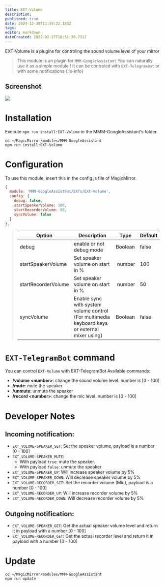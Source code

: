 ```yaml
---
title: EXT-Volume
description: 
published: true
date: 2024-12-30T11:59:22.183Z
tags: 
editor: markdown
dateCreated: 2022-02-27T18:51:30.731Z
---
```


EXT-Volume is a plugins for controling the sound volume level of your mirror

> This module is an plugin for `MMM-GoogleAssistant`
> You can naturally use it as a simple module !
> It can be controled with `EXT-TelegramBot` or with some notifications
{.is-info}

## Screenshot
![](https://raw.githubusercontent.com/bugsounet/MMM-GoogleAssistant/dev/EXTs/EXT-Volume/resources/screenshot.png)

# Installation

Execute `npm run install:EXT-Volume` in the MMM-GoogleAssistant's folder.
```
cd ~/MagicMirror/modules/MMM-GoogleAssistant
npm run install:EXT-Volume
```

# Configuration
To use this module, insert this in the config.js file of MagicMirror.

```js
{
  module: 'MMM-GoogleAssistant/EXTs/EXT-Volume',
  config: {
    debug: false,
    startSpeakerVolume: 100,
    startRecorderVolume: 50,
    syncVolume: false
  }
},
```

> | Option  | Description | Type | Default |
> | ------- | --- | --- | --- |
> | debug | enable or not debug mode | Boolean | false |
> | startSpeakerVolume | Set speaker volume on start in % | number | 100
> | startRecorderVolume | Set speaker volume on start in % | number | 50
> | syncVolume | Enable sync with system volume control (For multimedia keyboard keys or external mixer using) | Boolean | false |

# `EXT-TelegramBot` command
You can control `EXT-Volume` with EXT-TelegramBot
Available commands:
 * **/volume \<number>**: change the sound volume level. number is [0 - 100]
 * **/mute**: mute the speaker
 * **/unmute**: unmute the speaker
 * **/record \<number>**: change the mic level. number is [0 - 100]

# Developer Notes
## Incoming notification:
 * `EXT_VOLUME-SPEAKER_SET`: Set the speaker volume, payload is a number [0 - 100]
 * `EXT_VOLUME-SPEAKER_MUTE`: 
     * With payload `true`: mute the speaker.
     * With payload `false`: unmute the speaker
 * `EXT_VOLUME-SPEAKER_UP`: Will increase speaker volume by 5%
 * `EXT_VOLUME-SPEAKER_DOWN`: Will decrease speaker volume by 5%
 * `EXT_VOLUME-RECORDER_SET`: Set the recorder volume (Mic), payload is a number [0 - 100]
 * `EXT_VOLUME-RECORDER_UP`: Will increase recorder volume by 5%
 * `EXT_VOLUME-RECORDER_DOWN`: Will decrease recorder volume by 5%

## Outgoing notification:
 * `EXT_VOLUME-SPEAKER_GET`: Get the actual speaker volume level and return it in payload with a number [0 - 100]
 * `EXT_VOLUME-RECORDER_GET`: Get the actual recorder level and return it in payload with a number [0 - 100]
 
# Update
```
cd ~/MagicMirror/modules/MMM-GoogleAssistant
npm run update
```

